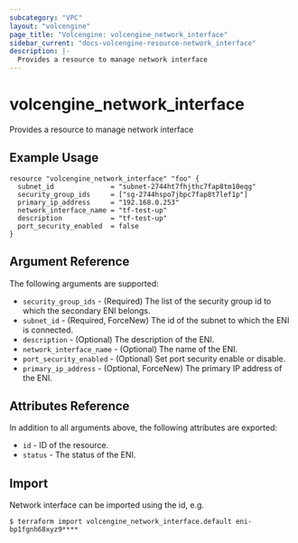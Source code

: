 ```yaml
---
subcategory: "VPC"
layout: "volcengine"
page_title: "Volcengine: volcengine_network_interface"
sidebar_current: "docs-volcengine-resource-network_interface"
description: |-
  Provides a resource to manage network interface
---
```

# volcengine_network_interface
Provides a resource to manage network interface
## Example Usage
```hcl
resource "volcengine_network_interface" "foo" {
  subnet_id              = "subnet-2744ht7fhjthc7fap8tm10eqg"
  security_group_ids     = ["sg-2744hspo7jbpc7fap8t7lef1p"]
  primary_ip_address     = "192.168.0.253"
  network_interface_name = "tf-test-up"
  description            = "tf-test-up"
  port_security_enabled  = false
}
```
## Argument Reference
The following arguments are supported:
* `security_group_ids` - (Required) The list of the security group id to which the secondary ENI belongs.
* `subnet_id` - (Required, ForceNew) The id of the subnet to which the ENI is connected.
* `description` - (Optional) The description of the ENI.
* `network_interface_name` - (Optional) The name of the ENI.
* `port_security_enabled` - (Optional) Set port security enable or disable.
* `primary_ip_address` - (Optional, ForceNew) The primary IP address of the ENI.

## Attributes Reference
In addition to all arguments above, the following attributes are exported:
* `id` - ID of the resource.
* `status` - The status of the ENI.


## Import
Network interface can be imported using the id, e.g.
```
$ terraform import volcengine_network_interface.default eni-bp1fgnh68xyz9****
```

